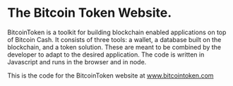 # The Bitcoin Token Website.

BitcoinToken is a toolkit for building blockchain enabled applications on top of Bitcoin Cash. It consists of three tools: a wallet, a database built on the blockchain, and a token solution. These are meant to be combined by the developer to adapt to the desired application. The code is written in Javascript and runs in the browser and in node.

This is the code for the BitcoinToken website at <a href="http://bitcointoken.com">www.bitcointoken.com</a>
